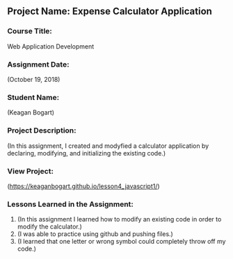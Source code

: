 ## Project Name:  Expense Calculator Application

### Course Title:
Web Application Development

### Assignment Date:  
(October 19, 2018)

### Student Name:  
(Keagan Bogart)

### Project Description:
(In this assignment, I created and modyfied a calculator application by declaring, modifying, and initializing the existing code.)

### View Project:
(https://keaganbogart.github.io/lesson4_javascript1/)

### Lessons Learned in the Assignment:
1. (In this assignment I learned how to modify an existing code in order to modify the calculator.)
2. (I was able to practice using github and pushing files.)
3. (I learned that one letter or wrong symbol could completely throw off my code.)



